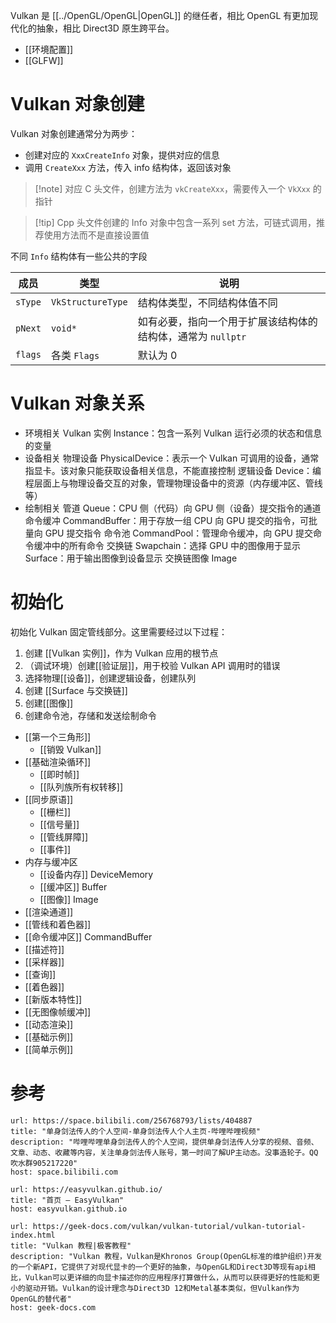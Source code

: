 Vulkan 是 [[../OpenGL/OpenGL|OpenGL]] 的继任者，相比 OpenGL 有更加现代化的抽象，相比 Direct3D 原生跨平台。
- [[环境配置]]
- [[GLFW]]
# Vulkan 对象创建

Vulkan 对象创建通常分为两步：
- 创建对应的 `XxxCreateInfo` 对象，提供对应的信息
- 调用 `CreateXxx` 方法，传入 info 结构体，返回该对象

> [!note] 对应 C 头文件，创建方法为 `vkCreateXxx`，需要传入一个 `VkXxx` 的指针

> [!tip] Cpp 头文件创建的 Info 对象中包含一系列 set 方法，可链式调用，推荐使用方法而不是直接设置值

不同 `Info` 结构体有一些公共的字段

| 成员      | 类型                | 说明                                  |
| ------- | ----------------- | ----------------------------------- |
| `sType` | `VkStructureType` | 结构体类型，不同结构体值不同                      |
| `pNext` | `void*`           | 如有必要，指向一个用于扩展该结构体的结构体，通常为 `nullptr` |
| `flags` | 各类 `Flags`        | 默认为 0                               |
# Vulkan 对象关系

- 环境相关
	Vulkan 实例 Instance：包含一系列 Vulkan 运行必须的状态和信息的变量
- 设备相关
	物理设备 PhysicalDevice：表示一个 Vulkan 可调用的设备，通常指显卡。该对象只能获取设备相关信息，不能直接控制
	逻辑设备 Device：编程层面上与物理设备交互的对象，管理物理设备中的资源（内存缓冲区、管线等）
- 绘制相关
	管道 Queue：CPU 侧（代码）向 GPU 侧（设备）提交指令的通道
	命令缓冲 CommandBuffer：用于存放一组 CPU 向 GPU 提交的指令，可批量向 GPU 提交指令
	命令池 CommandPool：管理命令缓冲，向 GPU 提交命令缓冲中的所有命令
	交换链 Swapchain：选择 GPU 中的图像用于显示
	Surface：用于输出图像到设备显示
	交换链图像 Image
# 初始化

初始化 Vulkan 固定管线部分。这里需要经过以下过程：

1. 创建 [[Vulkan 实例]]，作为 Vulkan 应用的根节点
2. （调试环境）创建[[验证层]]，用于校验 Vulkan API 调用时的错误
3. 选择物理[[设备]]，创建逻辑设备，创建队列
4. 创建 [[Surface 与交换链]]
5. 创建[[图像]]
6. 创建命令池，存储和发送绘制命令



- [[第一个三角形]]
	- [[销毁 Vulkan]]
- [[基础渲染循环]]
	- [[即时帧]]
	- [[队列族所有权转移]]
- [[同步原语]]
	- [[栅栏]]
	- [[信号量]]
	- [[管线屏障]]
	- [[事件]]
- 内存与缓冲区
	- [[设备内存]] DeviceMemory
	- [[缓冲区]] Buffer
	- [[图像]] Image
- [[渲染通道]]
- [[管线和着色器]]
- [[命令缓冲区]] CommandBuffer
- [[描述符]]
- [[采样器]]
- [[查询]]
- [[着色器]]
- [[新版本特性]]
- [[无图像帧缓冲]]
- [[动态渲染]]
- [[基础示例]]
- [[简单示例]]
# 参考

```cardlink
url: https://space.bilibili.com/256768793/lists/404887
title: "单身剑法传人的个人空间-单身剑法传人个人主页-哔哩哔哩视频"
description: "哔哩哔哩单身剑法传人的个人空间，提供单身剑法传人分享的视频、音频、文章、动态、收藏等内容，关注单身剑法传人账号，第一时间了解UP主动态。没事造轮子。QQ吹水群905217220"
host: space.bilibili.com
```

```cardlink
url: https://easyvulkan.github.io/
title: "首页 — EasyVulkan"
host: easyvulkan.github.io
```

```cardlink
url: https://geek-docs.com/vulkan/vulkan-tutorial/vulkan-tutorial-index.html
title: "Vulkan 教程|极客教程"
description: "Vulkan 教程，Vulkan是Khronos Group(OpenGL标准的维护组织)开发的一个新API，它提供了对现代显卡的一个更好的抽象，与OpenGL和Direct3D等现有api相比，Vulkan可以更详细的向显卡描述你的应用程序打算做什么，从而可以获得更好的性能和更小的驱动开销。Vulkan的设计理念与Direct3D 12和Metal基本类似，但Vulkan作为OpenGL的替代者"
host: geek-docs.com
```
